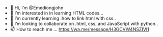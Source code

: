 - 👋 Hi, I’m @Emediongjohn
- 👀 I’m interested in in learning HTML codes...
- 🌱 I’m currently learning .how to link html with css..
- 💞️ I’m looking to collaborate on .html, css, and JavaScript with python..
- 📫 How to reach me ...
https://wa.me/message/H3GCVW4NSZIVI1
<!---
Emediongjohn/Emediongjohn is a ✨ special ✨ repository because its `README.md` (this file) appears on your GitHub profile.
You can click the Preview link to take a look at your changes.
--->
